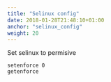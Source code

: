 ```yaml
---
title: "Selinux config"
date: 2018-01-28T21:48:10+01:00
anchor: "selinux_config"
weight: 20
---
```


Set selinux to permisive
```console
setenforce 0
getenforce
```
